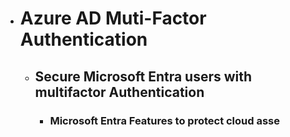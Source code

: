 - # Azure AD Muti-Factor Authentication 
	- ## Secure Microsoft Entra users with multifactor Authentication
		- ### Microsoft Entra Features to protect cloud asse